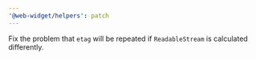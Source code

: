 ```yaml
---
'@web-widget/helpers': patch
---
```


Fix the problem that `etag` will be repeated if `ReadableStream` is calculated differently.
